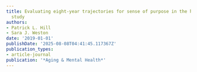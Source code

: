 ```yaml
---
title: Evaluating eight-year trajectories for sense of purpose in the health and retirement
  study
authors:
- Patrick L. Hill
- Sara J. Weston
date: '2019-01-01'
publishDate: '2025-08-08T04:41:45.117367Z'
publication_types:
- article-journal
publication: '*Aging & Mental Health*'
---
```

